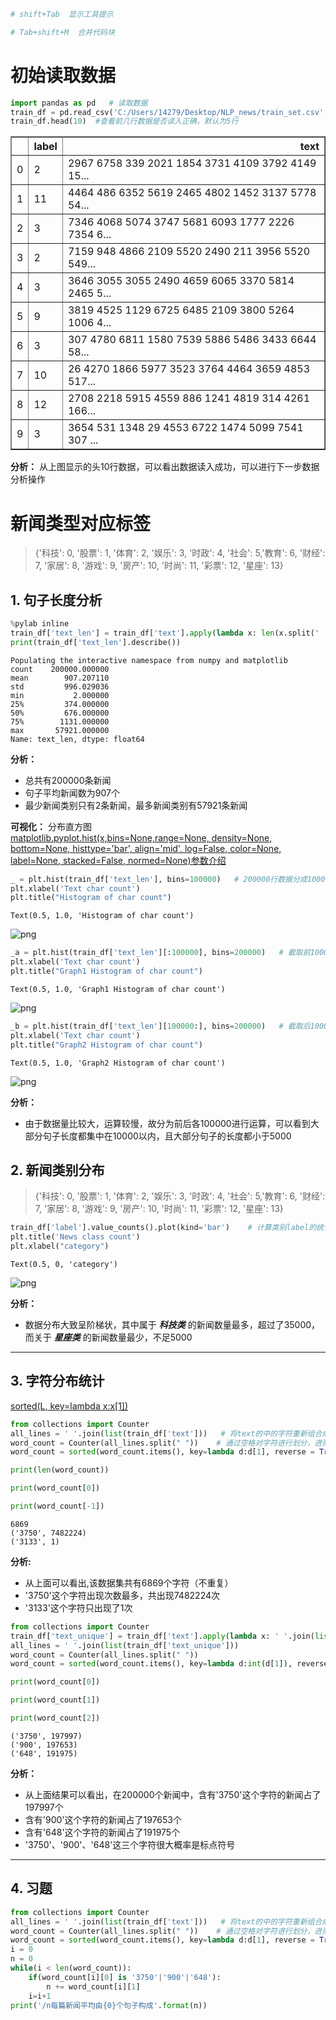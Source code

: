 ```python
# shift+Tab  显示工具提示

# Tab+shift+M  合并代码块
```

# 初始读取数据


```python
import pandas as pd   # 读取数据
train_df = pd.read_csv('C:/Users/14279/Desktop/NLP_news/train_set.csv',sep='\t')
train_df.head(10)  #查看前几行数据是否读入正确，默认为5行
```




<div>
<style scoped>
    .dataframe tbody tr th:only-of-type {
        vertical-align: middle;
    }

    .dataframe tbody tr th {
        vertical-align: top;
    }

    .dataframe thead th {
        text-align: right;
    }
</style>
<table border="1" class="dataframe">
  <thead>
    <tr style="text-align: right;">
      <th></th>
      <th>label</th>
      <th>text</th>
    </tr>
  </thead>
  <tbody>
    <tr>
      <td>0</td>
      <td>2</td>
      <td>2967 6758 339 2021 1854 3731 4109 3792 4149 15...</td>
    </tr>
    <tr>
      <td>1</td>
      <td>11</td>
      <td>4464 486 6352 5619 2465 4802 1452 3137 5778 54...</td>
    </tr>
    <tr>
      <td>2</td>
      <td>3</td>
      <td>7346 4068 5074 3747 5681 6093 1777 2226 7354 6...</td>
    </tr>
    <tr>
      <td>3</td>
      <td>2</td>
      <td>7159 948 4866 2109 5520 2490 211 3956 5520 549...</td>
    </tr>
    <tr>
      <td>4</td>
      <td>3</td>
      <td>3646 3055 3055 2490 4659 6065 3370 5814 2465 5...</td>
    </tr>
    <tr>
      <td>5</td>
      <td>9</td>
      <td>3819 4525 1129 6725 6485 2109 3800 5264 1006 4...</td>
    </tr>
    <tr>
      <td>6</td>
      <td>3</td>
      <td>307 4780 6811 1580 7539 5886 5486 3433 6644 58...</td>
    </tr>
    <tr>
      <td>7</td>
      <td>10</td>
      <td>26 4270 1866 5977 3523 3764 4464 3659 4853 517...</td>
    </tr>
    <tr>
      <td>8</td>
      <td>12</td>
      <td>2708 2218 5915 4559 886 1241 4819 314 4261 166...</td>
    </tr>
    <tr>
      <td>9</td>
      <td>3</td>
      <td>3654 531 1348 29 4553 6722 1474 5099 7541 307 ...</td>
    </tr>
  </tbody>
</table>
</div>



__分析：__ 从上图显示的头10行数据，可以看出数据读入成功，可以进行下一步数据分析操作

# 新闻类型对应标签  
> {'科技': 0, '股票': 1, '体育': 2, '娱乐': 3, '时政': 4, '社会': 5,'教育': 6, '财经': 7, '家居': 8, '游戏': 9, '房产': 10, '时尚': 11, '彩票': 12, '星座': 13}



## 1. 句子长度分析


```python
%pylab inline
train_df['text_len'] = train_df['text'].apply(lambda x: len(x.split(' ')))  # 分析text对应的句子的长度情况
print(train_df['text_len'].describe())
```

    Populating the interactive namespace from numpy and matplotlib
    count    200000.000000
    mean        907.207110
    std         996.029036
    min           2.000000
    25%         374.000000
    50%         676.000000
    75%        1131.000000
    max       57921.000000
    Name: text_len, dtype: float64
    

__分析：__  
* 总共有200000条新闻
* 句子平均新闻数为907个
* 最少新闻类别只有2条新闻，最多新闻类别有57921条新闻

__可视化：__ 分布直方图  
[matplotlib.pyplot.hist(x,bins=None,range=None, density=None, bottom=None, histtype='bar', align='mid', log=False, color=None, label=None, stacked=False, normed=None)参数介绍](https://blog.csdn.net/ToYuki_/article/details/104114925)  



```python
_ = plt.hist(train_df['text_len'], bins=100000)   # 200000行数据分成100000个柱子
plt.xlabel('Text char count')
plt.title("Histogram of char count")
```




    Text(0.5, 1.0, 'Histogram of char count')




![png](output_9_1.png)



```python
_a = plt.hist(train_df['text_len'][:100000], bins=200000)   # 截取前100000行数据进行观察
plt.xlabel('Text char count')
plt.title("Graph1 Histogram of char count")
```




    Text(0.5, 1.0, 'Graph1 Histogram of char count')




![png](output_10_1.png)



```python
_b = plt.hist(train_df['text_len'][100000:], bins=200000)   # 截取后100000行数据进行观察
plt.xlabel('Text char count')
plt.title("Graph2 Histogram of char count")
```




    Text(0.5, 1.0, 'Graph2 Histogram of char count')




![png](output_11_1.png)


__分析：__  
* 由于数据量比较大，运算较慢，故分为前后各100000进行运算，可以看到大部分句子长度都集中在10000以内，且大部分句子的长度都小于5000

## 2. 新闻类别分布  
> {'科技': 0, '股票': 1, '体育': 2, '娱乐': 3, '时政': 4, '社会': 5,'教育': 6, '财经': 7, '家居': 8, '游戏': 9, '房产': 10, '时尚': 11, '彩票': 12, '星座': 13}


```python
train_df['label'].value_counts().plot(kind='bar')    # 计算类别label的统计数据
plt.title('News class count')
plt.xlabel("category")
```




    Text(0.5, 0, 'category')




![png](output_14_1.png)


__分析：__   
* 数据分布大致呈阶梯状，其中属于 ___科技类___ 的新闻数量最多，超过了35000，而关于 ___星座类___ 的新闻数量最少，不足5000  
-------------  
## 3. 字符分布统计  
[ sorted(L, key=lambda x:x[1]) ](https://www.cnblogs.com/zle1992/p/6271105.html)


```python
from collections import Counter
all_lines = ' '.join(list(train_df['text']))   # 将text的中的字符重新组合成一个序列（由元组构成的列表）
word_count = Counter(all_lines.split(" "))    # 通过空格对字符进行划分，进而统计序列中总的字符数
word_count = sorted(word_count.items(), key=lambda d:d[1], reverse = True)   # 按照元组中第二个元组进行排序

print(len(word_count))

print(word_count[0])

print(word_count[-1])
```

    6869
    ('3750', 7482224)
    ('3133', 1)
    

__分析:__  
* 从上面可以看出,该数据集共有6869个字符（不重复）  
* '3750'这个字符出现次数最多，共出现7482224次  
* '3133'这个字符只出现了1次


```python
from collections import Counter
train_df['text_unique'] = train_df['text'].apply(lambda x: ' '.join(list(set(x.split(' ')))))
all_lines = ' '.join(list(train_df['text_unique']))
word_count = Counter(all_lines.split(" "))
word_count = sorted(word_count.items(), key=lambda d:int(d[1]), reverse = True)

print(word_count[0])

print(word_count[1])

print(word_count[2])
```

    ('3750', 197997)
    ('900', 197653)
    ('648', 191975)
    

__分析：__  
* 从上面结果可以看出，在200000个新闻中，含有'3750'这个字符的新闻占了197997个  
* 含有'900'这个字符的新闻占了197653个  
* 含有'648'这个字符的新闻占了191975个  
* '3750'、'900'、'648'这三个字符很大概率是标点符号
---------------------------  
## 4. 习题


```python
from collections import Counter
all_lines = ' '.join(list(train_df['text']))   # 将text的中的字符重新组合成一个序列（由元组构成的列表）
word_count = Counter(all_lines.split(" "))    # 通过空格对字符进行划分，进而统计序列中总的字符数
word_count = sorted(word_count.items(), key=lambda d:d[1], reverse = True)   # 按照元组中第二个元组进行排序
i = 0
n = 0
while(i < len(word_count)):
    if(word_count[i][0] is '3750'|'900'|'648'):
        n += word_count[i][1]
    i=i+1
print('/n每篇新闻平均由{0}个句子构成'.format(n))


```
